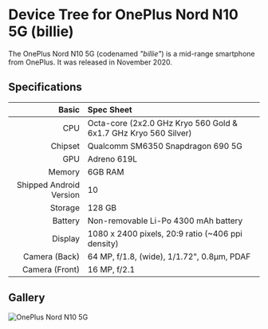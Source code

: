 # Device Tree for OnePlus Nord N10 5G (billie)

The OnePlus Nord N10 5G (codenamed _"billie"_) is a mid-range smartphone from OnePlus.
It was released in November 2020.

## Specifications

| Basic                   | Spec Sheet                                                                                                                     |
| -----------------------:|:------------------------------------------------------------------------------------------------------------------------------ |
| CPU                     | Octa-core (2x2.0 GHz Kryo 560 Gold & 6x1.7 GHz Kryo 560 Silver)                                                                |
| Chipset                 | Qualcomm SM6350 Snapdragon 690 5G                                                                                              |
| GPU                     | Adreno 619L                                                                                                                    |
| Memory                  | 6GB RAM                                                                                                                        |
| Shipped Android Version | 10                                                                                                                             |
| Storage                 | 128 GB                                                                                                                         |
| Battery                 | Non-removable Li-Po 4300 mAh battery                                                                                           |
| Display                 | 1080 x 2400 pixels, 20:9 ratio (~406 ppi density)                                                                              |
| Camera (Back)           | 64 MP, f/1.8, (wide), 1/1.72", 0.8µm, PDAF                                                                                     |
| Camera (Front)          | 16 MP, f/2.1                                                                                                                   |

## Gallery

![OnePlus Nord N10 5G](https://fdn2.gsmarena.com/vv/pics/oneplus/oneplus-nord-n10-5g-1.jpg)

